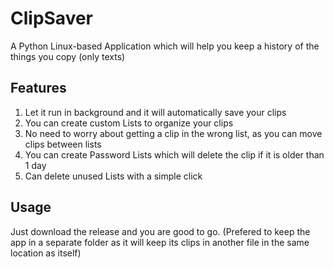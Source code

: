 # ClipSaver

A Python Linux-based Application which will help you keep a history of the things you copy (only texts)

## Features
1) Let it run in background and it will automatically save your clips
2) You can create custom Lists to organize your clips
3) No need to worry about getting a clip in the wrong list, as you can move clips between lists
4) You can create Password Lists which will delete the clip if it is older than 1 day
5) Can delete unused Lists with a simple click

## Usage
Just download the release and you are good to go. (Prefered to keep the app in a separate folder as it will keep its clips in another file in the same location as itself)
